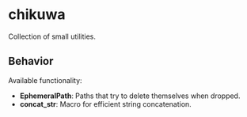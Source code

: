 # chikuwa

Collection of small utilities.

## Behavior

Available functionality:

* **EphemeralPath**: Paths that try to delete themselves when dropped.
* **concat_str**: Macro for efficient string concatenation.
